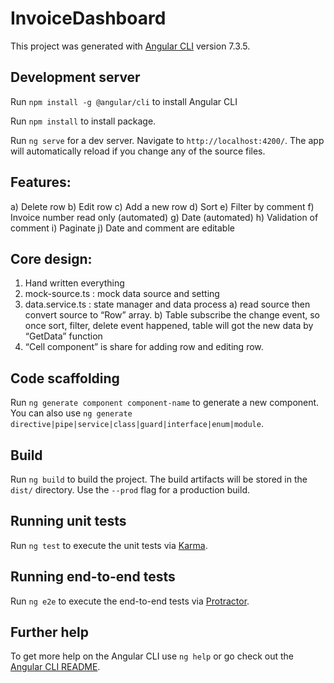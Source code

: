 # InvoiceDashboard

This project was generated with [Angular CLI](https://github.com/angular/angular-cli) version 7.3.5.

## Development server

Run  `npm install -g @angular/cli`  to install Angular CLI

Run `npm install` to install package.

Run `ng serve` for a dev server. Navigate to `http://localhost:4200/`. The app will automatically reload if you change any of the source files.

##  Features:
a)	Delete row
b)	Edit row
c)	Add a new row
d)	Sort
e)	Filter by comment
f)	Invoice number read only (automated)
g)	Date (automated)
h)	Validation of comment
i)	Paginate
j)	Date and comment are editable
    

## Core design:
1.	Hand written everything
2.	mock-source.ts  :  mock data source and  setting
3.	data.service.ts :  state manager and data process
    a)	read source then convert source to “Row” array.
    b)	Table subscribe the change event, so once sort, filter, delete event happened,   table will got the new data by “GetData” function
4.	“Cell component” is share for adding row and editing row.


## Code scaffolding

Run `ng generate component component-name` to generate a new component. You can also use `ng generate directive|pipe|service|class|guard|interface|enum|module`.

## Build

Run `ng build` to build the project. The build artifacts will be stored in the `dist/` directory. Use the `--prod` flag for a production build.

## Running unit tests

Run `ng test` to execute the unit tests via [Karma](https://karma-runner.github.io).

## Running end-to-end tests

Run `ng e2e` to execute the end-to-end tests via [Protractor](http://www.protractortest.org/).

## Further help

To get more help on the Angular CLI use `ng help` or go check out the [Angular CLI README](https://github.com/angular/angular-cli/blob/master/README.md).
